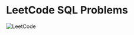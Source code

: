 # LeetCode SQL Problems

![LeetCode](https://www.google.com/imgres?q=leetcode&imgurl=https%3A%2F%2Fleetcode.com%2Fstatic%2Fimages%2FLeetCode_Sharing.png&imgrefurl=https%3A%2F%2Fleetcode.com%2Fproblemset%2F&docid=RK-zH3GPvqA5nM&tbnid=cQ8rt18AHdsZYM&vet=12ahUKEwjcydLgpc6GAxWaVqQEHXdqDWwQM3oECBgQAA..i&w=500&h=260&hcb=2&ved=2ahUKEwjcydLgpc6GAxWaVqQEHXdqDWwQM3oECBgQAA)
